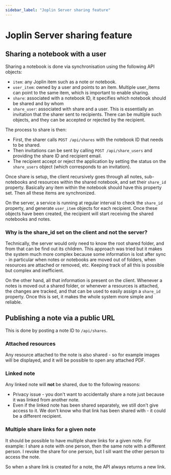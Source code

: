```yaml
---
sidebar_label: "Joplin Server sharing feature"
---
```


# Joplin Server sharing feature

## Sharing a notebook with a user

Sharing a notebook is done via synchronisation using the following API objects:

- `item`: any Joplin item such as a note or notebook.
- `user_item`: owned by a user and points to an item. Multiple user_items can point to the same item, which is important to enable sharing.
- `share`: associated with a notebook ID, it specifies which notebook should be shared and by whom
- `share_user`: associated with share and a user. This is essentially an invitation that the sharer sent to recipients. There can be multiple such objects, and they can be accepted or rejected by the recipient.

The process to share is then:

- First, the sharer calls `POST /api/shares` with the notebook ID that needs to be shared.
- Then invitations can be sent by calling `POST /api/share_users` and providing the share ID and recipient email.
- The recipient accept or reject the application by setting the status on the `share_users` object (which corresponds to an invitation).

Once share is setup, the client recursively goes through all notes, sub-notebooks and resources within the shared notebook, and set their `share_id` property. Basically any item within the notebook should have this property set. Then all these items are synchronized.

On the server, a service is running at regular interval to check the `share_id` property, and generate `user_item` objects for each recipient. Once these objects have been created, the recipient will start receiving the shared notebooks and notes.

### Why is the share_id set on the client and not the server?

Technically, the server would only need to know the root shared folder, and from that can be find out its children. This approach was tried but it makes the system much more complex because some information is lost after sync - in particular when notes or notebooks are moved out of folders, when resources are attached or removed, etc. Keeping track of all this is possible but complex and inefficient.

On the other hand, all that information is present on the client. Whenever a notes is moved out a shared folder, or whenever a resources is attached, the changes are tracked, and that can be used to easily assign a `share_id` property. Once this is set, it makes the whole system more simple and reliable.

## Publishing a note via a public URL

This is done by posting a note ID to `/api/shares`.

### Attached resources

Any resource attached to the note is also shared - so for example images will be displayed, and it will be possible to open any attached PDF.

### Linked note

Any linked note will **not** be shared, due to the following reasons:

- Privacy issue - you don't want to accidentally share a note just because it was linked from another note.
- Even if the linked note has been shared separately, we still don't give access to it. We don't know who that link has been shared with - it could be a different recipient.

### Multiple share links for a given note

It should be possible to have multiple share links for a given note. For example: I share a note with one person, then the same note with a different person. I revoke the share for one person, but I sill want the other person to access the note.

So when a share link is created for a note, the API always returns a new link.